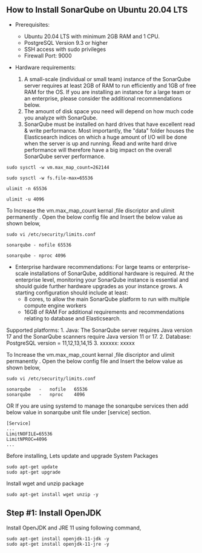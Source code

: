 ## How to Install SonarQube on Ubuntu 20.04 LTS

* Prerequisites:
	* Ubuntu 20.04 LTS with minimum 2GB RAM and 1 CPU.
	* PostgreSQL Version 9.3 or higher
	* SSH access with sudo privileges
	* Firewall Port: 9000

* Hardware requirements:
	1. A small-scale (individual or small team) instance of the SonarQube server requires at least 2GB of RAM to run efficiently and 1GB of free RAM for the OS. If you are installing an instance for a large 	    team or an enterprise, please consider the additional recommendations below.
	2. The amount of disk space you need will depend on how much code you analyze with SonarQube.
	3. SonarQube must be installed on hard drives that have excellent read & write performance. Most importantly, the "data" folder houses the Elasticsearch indices on which a huge amount of I/O will be               done when the server is up and running. Read and write hard drive performance will therefore have a big impact on the overall SonarQube server performance.

```
sudo sysctl -w vm.max_map_count=262144
```
```
sudo sysctl -w fs.file-max=65536
```
```
ulimit -n 65536
```
```
ulimit -u 4096
```



To Increase the vm.max_map_count kernal ,file discriptor and ulimit permanently . Open the below config file and Insert the below value as shown below,

```
sudo vi /etc/security/limits.conf
```
```
sonarqube - nofile 65536
```
``` 
sonarqube - nproc 4096
```

* Enterprise hardware recommendations:
For large teams or enterprise-scale installations of SonarQube, additional hardware is required. At the enterprise level, monitoring your SonarQube instance is essential and should guide further hardware upgrades as your instance grows. A starting configuration should include at least:
	* 8 cores, to allow the main SonarQube platform to run with multiple compute engine workers
	* 16GB of RAM For additional requirements and recommendations relating to database and Elasticsearch.

Supported platforms:
	1. Java: The SonarQube server requires Java version 17 and the SonarQube scanners require Java version 11 or 17.
	2. Database: PostgreSQL version = 11,12,13,14,15
	3. xxxxxx: xxxxx 


To Increase the vm.max_map_count kernal ,file discriptor and ulimit permanently . Open the below config file and Insert the below value as shown below,

```
sudo vi /etc/security/limits.conf
```
```
sonarqube   -   nofile   65536
sonarqube   -   nproc    4096
```

OR If you are using systemd to manage the sonarqube services then add below value in sonarqube unit file under [service] section.

```
[Service]
...
LimitNOFILE=65536
LimitNPROC=4096
...
```

Before installing, Lets update and upgrade System Packages

```
sudo apt-get update
sudo apt-get upgrade
```

Install wget and unzip package

```
sudo apt-get install wget unzip -y
```


## Step #1: Install OpenJDK
Install OpenJDK and JRE 11 using following command,

```
sudo apt-get install openjdk-11-jdk -y
sudo apt-get install openjdk-11-jre -y
```
